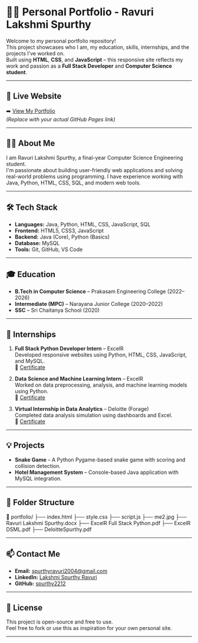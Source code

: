 # 👩‍💻 Personal Portfolio - Ravuri Lakshmi Spurthy

Welcome to my personal portfolio repository!  
This project showcases who I am, my education, skills, internships, and the projects I’ve worked on.  
Built using **HTML**, **CSS**, and **JavaScript** – this responsive site reflects my work and passion as a **Full Stack Developer** and **Computer Science student**.

---

## 🔗 Live Website

➡️ [View My Portfolio](https://yourusername.github.io/portfolio/)  
*(Replace with your actual GitHub Pages link)*

---

## 🧑‍🎓 About Me

I am Ravuri Lakshmi Spurthy, a final-year Computer Science Engineering student.  
I'm passionate about building user-friendly web applications and solving real-world problems using programming. I have experience working with Java, Python, HTML, CSS, SQL, and modern web tools.

---

## 🛠️ Tech Stack

- **Languages:** Java, Python, HTML, CSS, JavaScript, SQL  
- **Frontend:** HTML5, CSS3, JavaScript  
- **Backend:** Java (Core), Python (Basics)  
- **Database:** MySQL  
- **Tools:** Git, GitHub, VS Code

---

## 🎓 Education

- **B.Tech in Computer Science** – Prakasam Engineering College (2022–2026)  
- **Intermediate (MPC)** – Narayana Junior College (2020–2022)  
- **SSC** – Sri Chaitanya School (2020)

---

## 💼 Internships

1. **Full Stack Python Developer Intern** – ExcelR  
   Developed responsive websites using Python, HTML, CSS, JavaScript, and MySQL.  
   📄 [Certificate](./ExcelR%20Full%20Stack%20Python.pdf)

2. **Data Science and Machine Learning Intern** – ExcelR  
   Worked on data preprocessing, analysis, and machine learning models using Python.  
   📄 [Certificate](./ExcelR%20DSML.pdf)

3. **Virtual Internship in Data Analytics** – Deloitte (Forage)  
   Completed data analysis simulation using dashboards and Excel.  
   📄 [Certificate](./DeloitteSpurthy.pdf)

---

## 💡 Projects

- **Snake Game** – A Python Pygame-based snake game with scoring and collision detection.
- **Hotel Management System** – Console-based Java application with MySQL integration.

---

## 📁 Folder Structure

📁 portfolio/
├── index.html
├── style.css
├── script.js
├── me2.jpg
├── Ravuri Lakshmi Spurthy.docx
├── ExcelR Full Stack Python.pdf
├── ExcelR DSML.pdf
├── DeloitteSpurthy.pdf


---

## 📫 Contact Me

- **Email:** spurthyravuri2004@gmail.com  
- **LinkedIn:** [Lakshmi Spurthy Ravuri](https://linkedin.com/in/Lakshmi-spurthy-ravuri-1a67ba30b)  
- **GitHub:** [spurthy2212](https://github.com/spurthy2212)

---

## 📌 License

This project is open-source and free to use.  
Feel free to fork or use this as inspiration for your own personal site.

---

